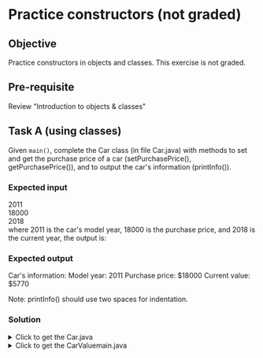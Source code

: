 # Practice constructors (not graded)

## Objective
Practice constructors in objects and classes. This exercise is not graded.

## Pre-requisite
Review "Introduction to objects & classes"

## Task A (using classes)
Given ```main()```, complete the Car class (in file Car.java) with methods to set and get the purchase price of a car (setPurchasePrice(), getPurchasePrice()), and to output the car's information (printInfo()).

### Expected input
2011  
18000   
2018   
where 2011 is the car's model year, 18000 is the purchase price, and 2018 is the current year, the output is:

### Expected output
Car's information:
  Model year: 2011
  Purchase price: $18000
  Current value: $5770

Note: printInfo() should use two spaces for indentation.

### Solution
<details> <summary> Click to get the Car.java </summary>
<p>

``` java
public class Car {
   private int modelYear;
   // Declare purchasePrice data member (int)
   private int purchasePrice;
   private int currentValue;
   
   public void setModelYear(int userYear){
      modelYear = userYear;
   }
   
   public int getModelYear() {
      return modelYear;
   }
   
   // Define setPurchasePrice() method
   public void setPurchasePrice(int userPrice){
      purchasePrice = userPrice;
   }
   
   // Define getPurchasePrice() method
   public int getPurchasePrice() {
      return purchasePrice;
   }
   
   public void calcCurrentValue(int currentYear) {
      double depreciationRate = 0.15;
      int carAge = currentYear - modelYear;
      
      // Car depreciation formula
      currentValue = (int) 
         Math.round(purchasePrice * Math.pow((1 - depreciationRate), carAge));
   }
   
   // Define printInfo() method to output modelYear, purchasePrice, and currentValue
   public void printInfo() {
      System.out.println("Car's information:");
      System.out.println("  Model year: " + modelYear);
      System.out.println("  Purchase price: $" + purchasePrice);
      System.out.println("  Current value: $" + currentValue);
   }
}
```

</p>
</details>

<details> <summary> Click to get the CarValuemain.java </summary>
<p>

``` java
import java.util.Scanner;
import java.lang.Math;

public class CarValue {
   public static void main(String[] args) {
      Scanner scnr = new Scanner(System.in);
      
      Car myCar = new Car();
      
      int userYear = scnr.nextInt();
      int userPrice = scnr.nextInt();
      int userCurrentYear = scnr.nextInt();
      
      myCar.setModelYear(userYear);
      myCar.setPurchasePrice(userPrice);
      myCar.calcCurrentValue(userCurrentYear);
      
      myCar.printInfo();
   }
}

```
</p>
</details>




